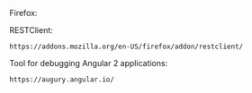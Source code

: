 Firefox:

RESTClient:

`https://addons.mozilla.org/en-US/firefox/addon/restclient/`

Tool for debugging Angular 2 applications:

`https://augury.angular.io/`
